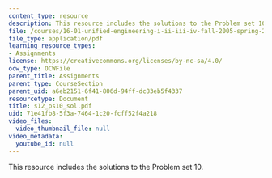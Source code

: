 ```yaml
---
content_type: resource
description: This resource includes the solutions to the Problem set 10.
file: /courses/16-01-unified-engineering-i-ii-iii-iv-fall-2005-spring-2006/71e41fb85f3a74641c20fcff52f4a218_s12_ps10_sol.pdf
file_type: application/pdf
learning_resource_types:
- Assignments
license: https://creativecommons.org/licenses/by-nc-sa/4.0/
ocw_type: OCWFile
parent_title: Assignments
parent_type: CourseSection
parent_uid: a6eb2151-6f41-806d-94ff-dc83eb5f4337
resourcetype: Document
title: s12_ps10_sol.pdf
uid: 71e41fb8-5f3a-7464-1c20-fcff52f4a218
video_files:
  video_thumbnail_file: null
video_metadata:
  youtube_id: null
---
```

This resource includes the solutions to the Problem set 10.